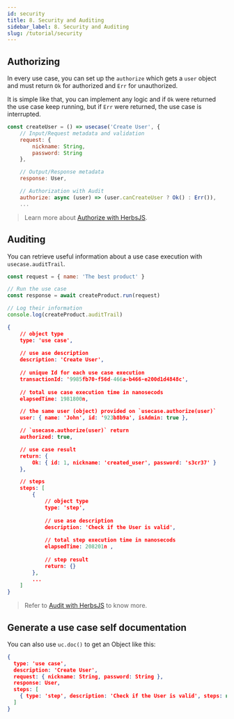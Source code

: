 ```yaml
---
id: security
title: 8. Security and Auditing
sidebar_label: 8. Security and Auditing
slug: /tutorial/security
---
```


## Authorizing

In every use case, you can set up the `authorize` which gets a `user` object and must return `Ok` for authorized and `Err` for unauthorized.

It is simple like that, you can implement any logic and if `Ok` were returned the use case keep running, but if `Err` were returned, the use case is interrupted.

```js
const createUser = () => usecase('Create User', {
    // Input/Request metadata and validation 
    request: {
        nickname: String,
        password: String
    },

    // Output/Response metadata
    response: User,

    // Authorization with Audit
    authorize: async (user) => (user.canCreateUser ? Ok() : Err()),
    ...
```

> Learn more about [Authorize with HerbsJS](../usecase/features#authorize).

## Auditing

You can retrieve useful information about a use case execution with `usecase.auditTrail`.

```js
const request = { name: 'The best product' }

// Run the use case
const response = await createProduct.run(request)

// Log their information
console.log(createProduct.auditTrail)
```

```json
{
    // object type
    type: 'use case',
    
    // use ase description
    description: 'Create User',
    
    // unique Id for each use case execution
    transactionId: '9985fb70-f56d-466a-b466-e200d1d4848c', 
    
    // total use case execution time in nanosecods
    elapsedTime: 1981800n, 

    // the same user (object) provided on `usecase.authorize(user)`
    user: { name: 'John', id: '923b8b9a', isAdmin: true },

    // `usecase.authorize(user)` return
    authorized: true,

    // use case result
    return: {
        Ok: { id: 1, nickname: 'created_user', password: 's3cr37' }
    },

    // steps
    steps: [
        { 
            // object type
            type: 'step', 
            
            // use ase description
            description: 'Check if the User is valid', 
            
            // total step execution time in nanosecods
            elapsedTime: 208201n , 
            
            // step result
            return: {} 
        },
        ...
    ]
}
```

> Refer to [Audit with HerbsJS](../usecase/features#audit) to know more.

## Generate a use case self documentation

You can also use `uc.doc()` to get an Object like this:

```json
{
  type: 'use case',
  description: 'Create User',
  request: { nickname: String, password: String },
  response: User,
  steps: [
    { type: 'step', description: 'Check if the User is valid', steps: null },
  ]
}
```
